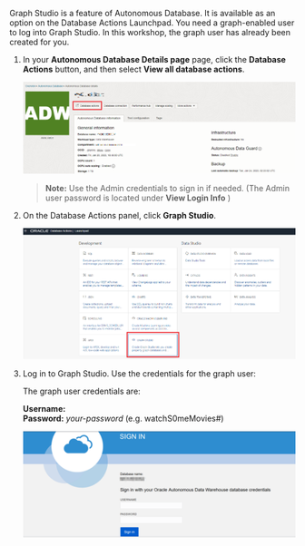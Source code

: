 <!--
    {
        "name":"Go to Graph Studio",
        "description":"Login to Graph Studio from the Autonomous Database OCI console"
    }
-->

Graph Studio is a feature of Autonomous Database. It is available as an option on the Database Actions Launchpad. You need a graph-enabled user to log into Graph Studio. In this workshop, the graph user has already been created for you.

1. In your **Autonomous Database Details page** page, click the **Database Actions** button, and then select **View all database actions**.

    ![Click the Database Actions button.](images/graph/click-database-actions.png " ") 

    >**Note:** Use the Admin credentials to sign in if needed. (The Admin user password is located under **View Login Info** )   

2. On the Database Actions panel, click **Graph Studio**.

    ![Click Open Graph Studio.](images/graph/graphstudiofixed.png " ")

3. Log in to Graph Studio. Use the credentials for the graph user:

    The graph user credentials are: 

    **Username:** [](var:db_user_name)    
    **Password:** *your-password* (e.g. watchS0meMovies#)

    ![Use the credentials for database user MOVIESTREAM.](images/graph/graph-login.png " ")